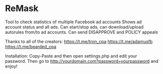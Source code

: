 # ReMask
Tool to check statistics of multiple Facebook ad accounts
Shows ad account status and all ads.
Can start/stop ads, can download/upload autorules from/to ad accounts.
Can send DISAPPROVE and POLICY appeals

Thanks to all of the creators:
https://t.me/tron_cpa
https://t.me/adamusfb
https://t.me/bearded_cpa

Installation:
Copy-Paste and then open settings.php and edit your password. Then go to http://yourdomain.com?password=yourpassword and enjoy!

